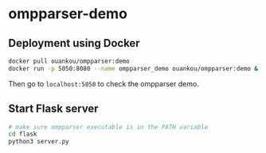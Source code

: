 # ompparser-demo

## Deployment using Docker

```bash
docker pull ouankou/ompparser:demo
docker run -p 5050:8080 --name ompparser_demo ouankou/ompparser:demo &
```

Then go to `localhost:5050` to check the ompparser demo.

## Start Flask server

```bash
# make sure ompparser executable is in the PATH variable
cd flask
python3 server.py
```
